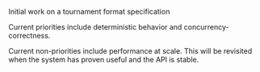 Initial work on a tournament format specification

Current priorities include deterministic behavior and concurrency-correctness.

Current non-priorities include performance at scale. This will be revisited when
the system has proven useful and the API is stable.